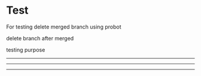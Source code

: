# Test


For testing delete merged branch using probot 

delete branch after merged

testing purpose

****
**********
****************
